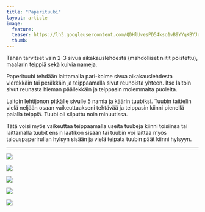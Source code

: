 ```yaml
---
title: "Paperituubi"
layout: article
image:
  feature:
  teaser: https://lh3.googleusercontent.com/QDHlUvesPD54kso1vB9YYqKBYJq-FtJjc0NBA3ZGttE=w245-h171-no
  thumb:
---
```


Tähän tarvitset vain 2-3 sivua aikakauslehdestä (mahdolliset niitit poistettu), maalarin teippiä sekä kuivia nameja.

Paperituubi tehdään laittamalla pari-kolme sivua aikakauslehdesta vierekkäin tai peräkkäin ja teippaamalla sivut reunoista yhteen. Itse laitoin sivut reunasta hieman päällekkäin ja teippasin molemmalta puolelta.

Laitoin lehtijonon pitkälle sivulle 5 namia ja käärin tuubiksi. Tuubin taittelin vielä neljään osaan vaikeuttaakseni tehtävää ja teippasin kiinni pienellä palalla teippiä. Tuubi oli silputtu noin minuutissa.

Tätä voisi myös vaikeuttaa teippaamalla useita tuubeja kiinni toisiinsa tai laittamalla tuubit ensin laatikon sisään tai tuubin voi laittaa myös talouspaperirullan hylsyn sisään ja vielä teipata tuubin päät kiinni hylsyyn.

---

![](https://lh3.googleusercontent.com/HtA2eRlc7mQAPtwPy_iaVT2-LdDBSye0Q_CzV2UOrbg=w800)

![](https://lh3.googleusercontent.com/Yog1BF1EqvmZZuiaaYzQj_HcjBBv01hPevpVsSpty1E=w800)

![](https://lh3.googleusercontent.com/bqktehtzxW5J4x0bR0Z86vYLJ3myzMZbkmONTtYygTU=w800)

![](https://lh3.googleusercontent.com/acbs9mzMIdq6RDwMsgUEvoPURdrOnWZT_1VjDOJpC1o=w800)

![](https://lh3.googleusercontent.com/BboZTPQFl7fbBEoq-nXuBPq3GZdveTbdYXMBM3GYybg=w800)
